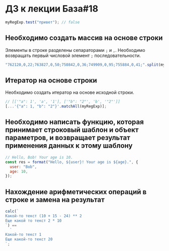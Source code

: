 # ДЗ к лекции База#18

```js
myRegExp.test("привет"); // false
```

## Необходимо создать массив на основе строки

Элементы в строке разделены сепараторами `;` и `,`. Необходимо возвращать первый числовой элемент `;` последовательности.

```js
"762120,0,22;763827,0,50;750842,0,36;749909,0,95;755884,0,41;".split(myRegExp); // ['762120', '763827', '750842', '749909', '755884']
```

## Итератор на основе строки

Необходимо создать итератор на основе исходной строки.

```js
// [['"a": 1', 'a', '1'], ['"b": "2"', 'b', '"2"']]
[...'{"a": 1, "b": "2"}'.matchAll(myRegExp)];
```

## Необходимо написать функцию, которая принимает строковый шаблон и объект параметров, и возвращает результат применения данных к этому шаблону

```js
// Hello, Bob! Your age is 10.
const res = format("Hello, ${user}! Your age is ${age}.", {
  user: "Bob",
  age: 10,
});
```

## Нахождение арифметических операций в строке и замена на результат

```js
calc(`
Какой-то текст (10 + 15 - 24) ** 2
Еще какой то текст 2 * 10
`) ==
  `
Какой-то текст 1
Еще какой-то текст 20
`;
```

